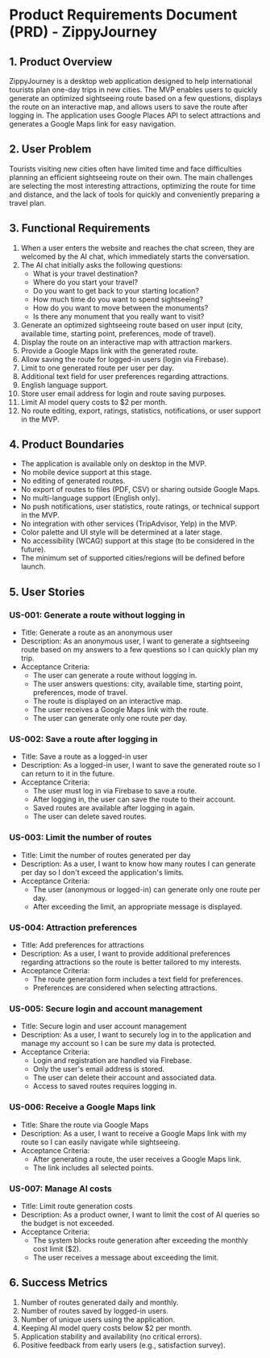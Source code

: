 # Product Requirements Document (PRD) - ZippyJourney

## 1. Product Overview

ZippyJourney is a desktop web application designed to help international tourists plan one-day trips in new cities. The MVP enables users to quickly generate an optimized sightseeing route based on a few questions, displays the route on an interactive map, and allows users to save the route after logging in. The application uses Google Places API to select attractions and generates a Google Maps link for easy navigation.

## 2. User Problem

Tourists visiting new cities often have limited time and face difficulties planning an efficient sightseeing route on their own. The main challenges are selecting the most interesting attractions, optimizing the route for time and distance, and the lack of tools for quickly and conveniently preparing a travel plan.

## 3. Functional Requirements

1. When a user enters the website and reaches the chat screen, they are welcomed by the AI chat, which immediately starts the conversation.
2. The AI chat initially asks the following questions:
   - What is your travel destination?
   - Where do you start your travel?
   - Do you want to get back to your starting location?
   - How much time do you want to spend sightseeing?
   - How do you want to move between the monuments?
   - Is there any monument that you really want to visit?
3. Generate an optimized sightseeing route based on user input (city, available time, starting point, preferences, mode of travel).
4. Display the route on an interactive map with attraction markers.
5. Provide a Google Maps link with the generated route.
6. Allow saving the route for logged-in users (login via Firebase).
7. Limit to one generated route per user per day.
8. Additional text field for user preferences regarding attractions.
9. English language support.
10. Store user email address for login and route saving purposes.
11. Limit AI model query costs to $2 per month.
12. No route editing, export, ratings, statistics, notifications, or user support in the MVP.

## 4. Product Boundaries

- The application is available only on desktop in the MVP.
- No mobile device support at this stage.
- No editing of generated routes.
- No export of routes to files (PDF, CSV) or sharing outside Google Maps.
- No multi-language support (English only).
- No push notifications, user statistics, route ratings, or technical support in the MVP.
- No integration with other services (TripAdvisor, Yelp) in the MVP.
- Color palette and UI style will be determined at a later stage.
- No accessibility (WCAG) support at this stage (to be considered in the future).
- The minimum set of supported cities/regions will be defined before launch.

## 5. User Stories

### US-001: Generate a route without logging in
- Title: Generate a route as an anonymous user
- Description: As an anonymous user, I want to generate a sightseeing route based on my answers to a few questions so I can quickly plan my trip.
- Acceptance Criteria:
  - The user can generate a route without logging in.
  - The user answers questions: city, available time, starting point, preferences, mode of travel.
  - The route is displayed on an interactive map.
  - The user receives a Google Maps link with the route.
  - The user can generate only one route per day.

### US-002: Save a route after logging in
- Title: Save a route as a logged-in user
- Description: As a logged-in user, I want to save the generated route so I can return to it in the future.
- Acceptance Criteria:
  - The user must log in via Firebase to save a route.
  - After logging in, the user can save the route to their account.
  - Saved routes are available after logging in again.
  - The user can delete saved routes.

### US-003: Limit the number of routes
- Title: Limit the number of routes generated per day
- Description: As a user, I want to know how many routes I can generate per day so I don't exceed the application's limits.
- Acceptance Criteria:
  - The user (anonymous or logged-in) can generate only one route per day.
  - After exceeding the limit, an appropriate message is displayed.

### US-004: Attraction preferences
- Title: Add preferences for attractions
- Description: As a user, I want to provide additional preferences regarding attractions so the route is better tailored to my interests.
- Acceptance Criteria:
  - The route generation form includes a text field for preferences.
  - Preferences are considered when selecting attractions.

### US-005: Secure login and account management
- Title: Secure login and user account management
- Description: As a user, I want to securely log in to the application and manage my account so I can be sure my data is protected.
- Acceptance Criteria:
  - Login and registration are handled via Firebase.
  - Only the user's email address is stored.
  - The user can delete their account and associated data.
  - Access to saved routes requires logging in.

### US-006: Receive a Google Maps link
- Title: Share the route via Google Maps
- Description: As a user, I want to receive a Google Maps link with my route so I can easily navigate while sightseeing.
- Acceptance Criteria:
  - After generating a route, the user receives a Google Maps link.
  - The link includes all selected points.

### US-007: Manage AI costs
- Title: Limit route generation costs
- Description: As a product owner, I want to limit the cost of AI queries so the budget is not exceeded.
- Acceptance Criteria:
  - The system blocks route generation after exceeding the monthly cost limit ($2).
  - The user receives a message about exceeding the limit.

## 6. Success Metrics

1. Number of routes generated daily and monthly.
2. Number of routes saved by logged-in users.
3. Number of unique users using the application.
4. Keeping AI model query costs below $2 per month.
5. Application stability and availability (no critical errors).
6. Positive feedback from early users (e.g., satisfaction survey).
